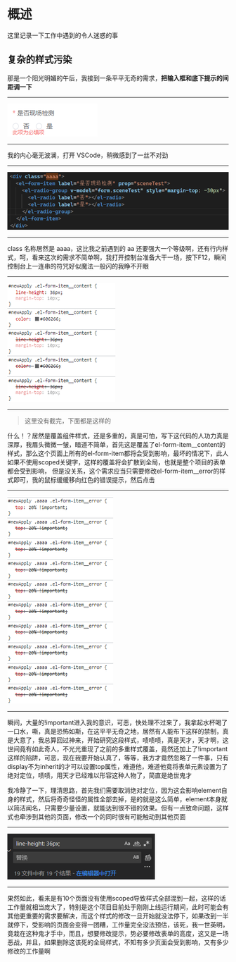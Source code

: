 # 概述

这里记录一下工作中遇到的令人迷惑的事

## 复杂的样式污染

那是一个阳光明媚的午后，我接到一条平平无奇的需求，**把输入框和底下提示的间距调一下**

---

![](../assets/images/humanConfuse/item1.png)

---

我的内心毫无波澜，打开 VSCode，稍微感到了一丝不对劲

---

![](../assets/images/humanConfuse/item2.png)

---

class 名称居然是 aaaa，这比我之前遇到的 aa 还要强大一个等级啊，还有行内样式，呵，看来这次的需求不简单啊，我打开控制台准备大干一场，按下F12，瞬间控制台上一连串的符咒好似魔法一般闪的我睁不开眼

---

![](../assets/images/humanConfuse/item3.png)

---

> 这里没有截完，下面都是这样的

什么！？居然是覆盖组件样式，还是多重的，真是可怕，写下这代码的人功力真是深厚，我眉头微微一皱，暗道不简单，首先这是覆盖了el-form-item__content的样式，那么这个页面上所有的el-form-item都将会受到影响，最坏的情况下，此人如果不使用scoped关键字，这样的覆盖将会扩散到全局，也就是整个项目的表单都会受到影响，
但是没关系，这个需求应当只需要修改el-form-item__error的样式即可，我的鼠标缓缓移向红色的错误提示，然后点击

---

![](../assets/images/humanConfuse/item4.png)

---

瞬间，大量的!important进入我的意识，可恶，快处理不过来了，我拿起水杯喝了一口水，嘶，真是恐怖如斯，在这平平无奇之地，居然有人能布下这样的禁制，真是大意了，我总算回过神来，开始研究这段样式，啧啧啧，真是天才，天才啊，这世间竟有如此奇人，不光光重现了之前的多重样式覆盖，竟然还加上了!important这样的陷阱，可恶，现在我要开始认真了，等等，我方才竟然忽略了一件事，只有display不为inherit的才可以设置top属性，难道他，难道他竟将表单元素设置为了绝对定位，啧啧，用天才已经难以形容这种人物了，简直是绝世鬼才

我冷静了一下，理清思路，首先我们需要取消绝对定位，因为这会影响element自身的样式，然后将奇奇怪怪的属性全部去掉，是的就是这么简单，element本身就以简洁闻名，只需要少量设置，就能达到很不错的效果。但有一点致命问题，这样式也牵涉到其他的页面，修改一个的同时很有可能触动到其他页面

---

![](../assets/images/humanConfuse/item5.png)

---

果然如此，看来是有10个页面没有使用scoped导致样式全部混到一起，这样的话工作量就相当庞大了，特别是这个项目目前处于刚刚上线运行期间，此时可能会有其他更重要的需求要解决，而这个样式的修改一旦开始就没法停下，如果改到一半就停下，受影响的页面会变得一团糟，工作量完全没法预估，该死，我一世英明，竟栽在这种鬼才手中，而且，想要修改提示，势必要修改表单的高度，这又是一场恶战，并且，如果删除这该死的全局样式，不知有多少页面会受到影响，又有多少修改的工作量啊